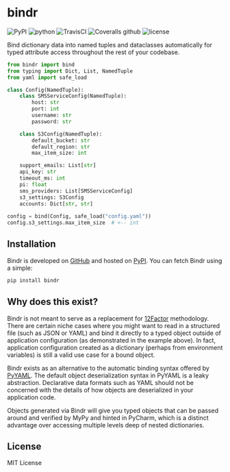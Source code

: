 # bindr

![PyPI](https://img.shields.io/pypi/v/bindr.svg?style=flat-square) ![python](https://img.shields.io/pypi/pyversions/bindr.svg?style=flat-square) ![TravisCI](https://img.shields.io/travis/chrisrink10/bindr.svg?style=flat-square) ![Coveralls github](https://img.shields.io/coveralls/github/chrisrink10/bindr.svg?style=flat-square) ![license](https://img.shields.io/github/license/chrisrink10/bindr.svg?style=flat-square)

Bind dictionary data into named tuples and dataclasses automatically
for typed attribute access throughout the rest of your codebase.

```python
from bindr import bind
from typing import Dict, List, NamedTuple
from yaml import safe_load

class Config(NamedTuple):
    class SMSServiceConfig(NamedTuple):
        host: str
        port: int
        username: str
        password: str

    class S3Config(NamedTuple):
        default_bucket: str
        default_region: str
        max_item_size: int

    support_emails: List[str]
    api_key: str
    timeout_ms: int
    pi: float
    sms_providers: List[SMSServiceConfig]
    s3_settings: S3Config
    accounts: Dict[str, str]
    
config = bind(Config, safe_load("config.yaml"))
config.s3_settings.max_item_size  # <-- int
```

## Installation

Bindr is developed on [GitHub](https://github.com/chrisrink10/bindr) and 
hosted on [PyPI](https://pypi.python.org/pypi/bindr). You can fetch Bindr 
using a simple:

```bash
pip install bindr
```

## Why does this exist?

Bindr is not meant to serve as a replacement for [12Factor](https://12factor.net/)
methodology. There are certain niche cases where you might want to read
in a structured file (such as JSON or YAML) and bind it directly to a
typed object outside of application configuration (as demonstrated in the
example above). In fact, application configuration created as a dictionary
(perhaps from environment variables) is still a valid use case for a bound 
object.

Bindr exists as an alternative to the automatic binding syntax offered
by [PyYAML](https://pyyaml.org/). The default object deserialization syntax
in PyYAML is a leaky abstraction. Declarative data formats such as YAML 
should not be concerned with the details of how objects are deserialized 
in your application code.

Objects generated via Bindr will give you typed objects that can be passed
around and verified by MyPy and hinted in PyCharm, which is a distinct
advantage over accessing multiple levels deep of nested dictionaries.

## License

MIT License